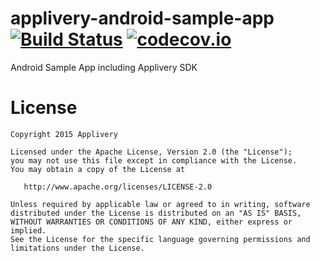 # applivery-android-sample-app  [![Build Status](https://travis-ci.org/fSergio101/appliveryPocs.svg?branch=develop)](https://travis-ci.org/fSergio101/appliveryPocs) [![codecov.io](https://codecov.io/github/fSergio101/appliveryPocs/coverage.svg?branch=develop)](https://codecov.io/github/fSergio101/appliveryPocs)

Android Sample App including Applivery SDK


License
=======

    Copyright 2015 Applivery

    Licensed under the Apache License, Version 2.0 (the "License");
    you may not use this file except in compliance with the License.
    You may obtain a copy of the License at

       http://www.apache.org/licenses/LICENSE-2.0

    Unless required by applicable law or agreed to in writing, software
    distributed under the License is distributed on an "AS IS" BASIS,
    WITHOUT WARRANTIES OR CONDITIONS OF ANY KIND, either express or implied.
    See the License for the specific language governing permissions and
    limitations under the License.